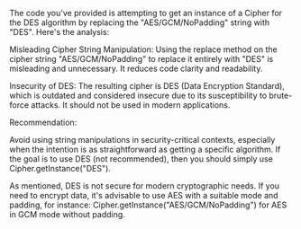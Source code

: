 The code you've provided is attempting to get an instance of a Cipher for the DES algorithm by replacing the "AES/GCM/NoPadding" string with "DES". Here's the analysis:

Misleading Cipher String Manipulation:
Using the replace method on the cipher string "AES/GCM/NoPadding" to replace it entirely with "DES" is misleading and unnecessary. It reduces code clarity and readability.

Insecurity of DES:
The resulting cipher is DES (Data Encryption Standard), which is outdated and considered insecure due to its susceptibility to brute-force attacks. It should not be used in modern applications.

Recommendation:

Avoid using string manipulations in security-critical contexts, especially when the intention is as straightforward as getting a specific algorithm. If the goal is to use DES (not recommended), then you should simply use Cipher.getInstance("DES").

As mentioned, DES is not secure for modern cryptographic needs. If you need to encrypt data, it's advisable to use AES with a suitable mode and padding, for instance: Cipher.getInstance("AES/GCM/NoPadding") for AES in GCM mode without padding.